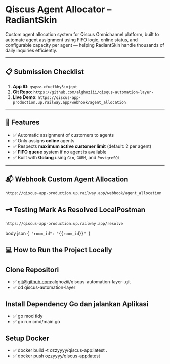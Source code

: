 # Qiscus Agent Allocator – RadiantSkin

Custom agent allocation system for Qiscus Omnichannel platform, built to automate agent assignment using FIFO logic, online status, and configurable capacity per agent — helping RadiantSkin handle thousands of daily inquiries efficiently.

---


## 📋 Submission Checklist
1. **App ID**: `qsgwv-xfuefkhy5ixjqnt`  
2. **Git Repo**: `https://github.com/alghoziii/qisqus-automation-layer-`  
3. **Live Demo**: `https://qiscus-app-production.up.railway.app/webhook/agent_allocation`  

---

## 🚀 Features

- ✅ Automatic assignment of customers to agents
- ✅ Only assigns **online** agents
- ✅ Respects **maximum active customer limit** (default: 2 per agent)
- ✅ **FIFO queue** system if no agent is available
- ✅ Built with **Golang** using `Gin`, `GORM`, and `PostgreSQL`

---

## 📬 Webhook Custom Agent Allocation
`https://qiscus-app-production.up.railway.app/webhook/agent_allocation`


## 🗝️ Testing Mark As Resolved LocalPostman

`https://qiscus-app-production.up.railway.app/resolve`


body json
`{
  "room_id": "{{room_id}}"
}
`

## 💻 How to Run the Project Locally

## Clone Repositori
- ✅ git@github.com:alghoziii/qisqus-automation-layer-.git
- ✅ cd qiscus-automation-layer 

## Install Dependency Go dan jalankan Aplikasi
- ✅ go mod tidy
- ✅ go run cmd/main.go

## Setup Docker
- ✅ docker build -t ozzyyyy/qiscus-app:latest .
- ✅ docker push ozzyyyy/qiscus-app:latest   


